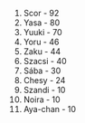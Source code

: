 1. Scor - 92
2. Yasa - 80
3. Yuuki - 70
4. Yoru - 46
5. Zaku - 44
6. Szacsi - 40
7. Sába - 30
8. Chesy - 24
9. Szandi - 10
9. Noira - 10
9. Aya-chan - 10
